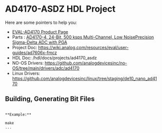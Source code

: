 # AD4170-ASDZ HDL Project

Here are some pointers to help you:
  * [EVAL-AD4170 Product Page]()
  * Parts : [AD4170-4, 24-Bit, 500 ksps Multi-Channel, Low NoisePrecision Sigma-Delta ADC with PGA]()
  * Project Doc: https://wiki.analog.com/resources/eval/user-guides/ad7606x-fmcz
  * HDL Doc: /hdl/docs/projects/ad4170_asdz
  * NO-OS Drivers: https://github.com/analogdevicesinc/no-OS/tree/main/drivers/adc/ad4170
  * Linux Drivers: https://github.com/analogdevicesinc/linux/tree/staging/de10_nano_ad4170
## Building, Generating Bit Files
```

**Example:**

make
...

